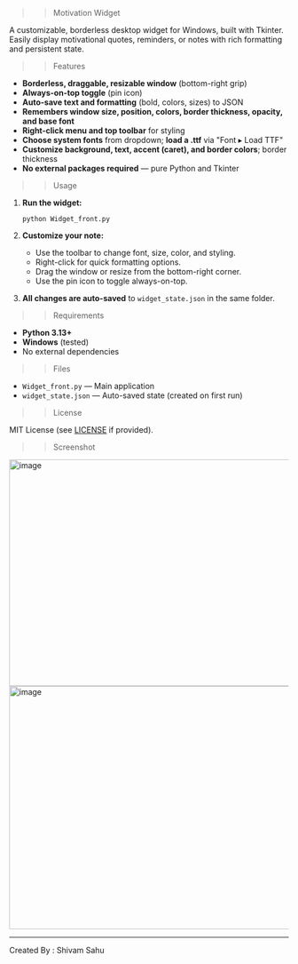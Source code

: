 >> Motivation Widget

A customizable, borderless desktop widget for Windows, built with Tkinter.  
Easily display motivational quotes, reminders, or notes with rich formatting and persistent state.

>> Features

- **Borderless, draggable, resizable window** (bottom-right grip)
- **Always-on-top toggle** (pin icon)
- **Auto-save text and formatting** (bold, colors, sizes) to JSON
- **Remembers window size, position, colors, border thickness, opacity, and base font**
- **Right-click menu and top toolbar** for styling
- **Choose system fonts** from dropdown; **load a .ttf** via "Font ▸ Load TTF"
- **Customize background, text, accent (caret), and border colors**; border thickness
- **No external packages required** — pure Python and Tkinter

>> Usage

1. **Run the widget:**
    ```shell
    python Widget_front.py
    ```

2. **Customize your note:**
    - Use the toolbar to change font, size, color, and styling.
    - Right-click for quick formatting options.
    - Drag the window or resize from the bottom-right corner.
    - Use the pin icon to toggle always-on-top.

3. **All changes are auto-saved** to `widget_state.json` in the same folder.

>> Requirements

- **Python 3.13+**
- **Windows** (tested)
- No external dependencies

>> Files

- `Widget_front.py` — Main application
- `widget_state.json` — Auto-saved state (created on first run)

>> License

MIT License (see [LICENSE](LICENSE) if provided).

>> Screenshot


<img width="756" height="408" alt="image" src="https://github.com/user-attachments/assets/863bc0d9-87e3-464c-8095-54acc41f2769" />
<img width="1336" height="438" alt="image" src="https://github.com/user-attachments/assets/ed507689-6e81-4ac2-869b-81582ff5afc5" />

---

Created By : Shivam Sahu
